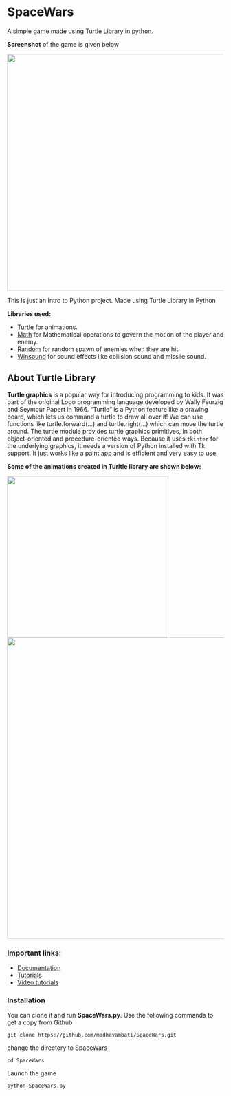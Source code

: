 # SpaceWars
A simple game made using Turtle Library in python.

**Screenshot** of the game is given below

<img src="https://user-images.githubusercontent.com/27866638/54981382-27bbff00-4fce-11e9-9694-983f2c00b0d0.png" width="550">

This is just an Intro to Python project. Made using Turtle Library in Python

**Libraries used:**

 - [Turtle](https://docs.python.org/3.1/library/turtle.html) for animations.
 - [Math](https://docs.python.org/3.7/library/math.html) for Mathematical operations to govern the motion of the player and enemy. 
 - [Random](https://docs.python.org/3/library/random.html) for random spawn of enemies when they are hit.
 - [Winsound](https://docs.python.org/2/library/winsound.html) for sound effects like collision sound and missile sound.
## About Turtle Library

**Turtle graphics** is a popular way for introducing programming to kids. It was part of the original Logo programming language developed by Wally Feurzig and Seymour Papert in 1966. “Turtle” is a Python feature like a drawing board, which lets us command a turtle to draw all over it! We can use functions like turtle.forward(…) and turtle.right(…) which can move the turtle around. The turtle module provides turtle graphics primitives, in both object-oriented and procedure-oriented ways. Because it uses `tkinter` for the underlying graphics, it needs a version of Python installed with Tk support. It just works like a paint app and is efficient and very easy to use.

**Some of the animations created in Turltle library are shown below:**

<img src="https://3.bp.blogspot.com/-STgFumygvXA/WAHu1iTia3I/AAAAAAAAAtk/Ym_vWmzlr7wrPjeq4h1F_ZV6Zwi1CZCigCLcB/s1600/900px-Turtle_Graphics_Spiral.svg.png" width="375"><img src="https://ianwitham.files.wordpress.com/2010/04/screenshot-python-turtle-graphics2.png" width="700">

### Important links: 
 
 - [Documentation](https://docs.python.org/3.1/library/turtle.html)
 - [Tutorials](https://www.geeksforgeeks.org/turtle-programming-python/)
 - [Video tutorials](https://www.youtube.com/watch?v=uRtCq6MBp1I)
 
 ### Installation
 You can clone it and run **SpaceWars.py**. Use the following commands to get a copy from Github
     
    git clone https://github.com/madhavambati/SpaceWars.git
 change the directory to SpaceWars    
     
    cd SpaceWars
 Launch the game 
 
    python SpaceWars.py

